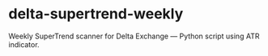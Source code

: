# delta-supertrend-weekly
Weekly SuperTrend scanner for Delta Exchange — Python script using ATR indicator.
